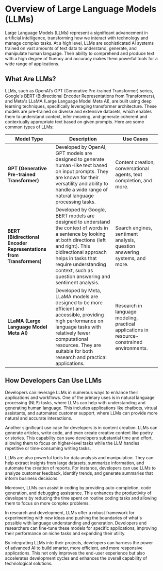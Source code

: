# Overview of Large Language Models (LLMs)

Large Language Models (LLMs) represent a significant advancement in artificial intelligence, transforming how we interact with technology and manage complex tasks. At a high level, LLMs are sophisticated AI systems trained on vast amounts of text data to understand, generate, and manipulate human language. Their ability to comprehend and produce text with a high degree of fluency and accuracy makes them powerful tools for a wide range of applications.

## What Are LLMs?

LLMs, such as OpenAI’s GPT (Generative Pre-trained Transformer) series, Google's BERT (Bidirectional Encoder Representations from Transformers), and Meta's LLaMA (Large Language Model Meta AI), are built using deep learning techniques, specifically leveraging transformer architecture. These models are pre-trained on diverse and extensive datasets, which enables them to understand context, infer meaning, and generate coherent and contextually appropriate text based on given prompts. Here are some common types of LLMs:

| Model Type                                                   | Description                                                  | Use Cases                                                    |
| ------------------------------------------------------------ | ------------------------------------------------------------ | ------------------------------------------------------------ |
| **GPT (Generative Pre-trained Transformer)**                 | Developed by OpenAI, GPT models are designed to generate human-like text based on input prompts. They are known for their versatility and ability to handle a wide range of natural language processing tasks. | Content creation, conversational agents, text completion, and more. |
| **BERT (Bidirectional Encoder Representations from Transformers)** | Developed by Google, BERT models are designed to understand the context of words in a sentence by looking at both directions (left and right). This bidirectional approach helps in tasks that require understanding context, such as question answering and sentiment analysis. | Search engines, sentiment analysis, question answering systems, and more. |
| **LLaMA (Large Language Model Meta AI)**                     | Developed by Meta, LLaMA models are designed to be more efficient and accessible, providing high performance on language tasks with relatively fewer computational resources. They are suitable for both research and practical applications. | Research in language modeling, practical applications in resource-constrained environments. |

## How Developers Can Use LLMs

Developers can leverage LLMs in numerous ways to enhance their applications and workflows. One of the primary uses is in natural language processing (NLP) tasks, where LLMs can help with understanding and generating human language. This includes applications like chatbots, virtual assistants, and automated customer support, where LLMs can provide more natural and accurate interactions.

Another significant use case for developers is in content creation. LLMs can generate articles, write code, and even create creative content like poetry or stories. This capability can save developers substantial time and effort, allowing them to focus on higher-level tasks while the LLM handles repetitive or time-consuming writing tasks.

LLMs are also powerful tools for data analysis and manipulation. They can help extract insights from large datasets, summarize information, and automate the creation of reports. For instance, developers can use LLMs to analyze customer feedback, identify trends, and generate summaries that inform business decisions.

Moreover, LLMs can assist in coding by providing auto-completion, code generation, and debugging assistance. This enhances the productivity of developers by reducing the time spent on routine coding tasks and allowing them to focus on more complex problems.

In research and development, LLMs offer a robust framework for experimenting with new ideas and pushing the boundaries of what's possible with language understanding and generation. Developers and researchers can fine-tune these models for specific applications, improving their performance on niche tasks and expanding their utility.

By integrating LLMs into their projects, developers can harness the power of advanced AI to build smarter, more efficient, and more responsive applications. This not only improves the end-user experience but also accelerates development cycles and enhances the overall capability of technological solutions.